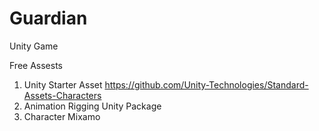 # Guardian
 Unity Game

Free Assests

1. Unity Starter Asset https://github.com/Unity-Technologies/Standard-Assets-Characters
2. Animation Rigging Unity Package
3. Character Mixamo
